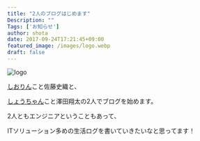 ```yaml
---
title: "2人のブログはじめます"
Description: ""
Tags: ['お知らせ']
author: shota
date: 2017-09-24T17:21:45+09:00
featured_image: /images/logo.webp
draft: false
---
```


![logo](/images/logo.png)

[しおりん](https://www.facebook.com/shiori.sato.3762)こと佐藤史織と、

[しょうちゃん](https://www.facebook.com/xioota)こと澤田翔太の2人でブログを始めます。

2人ともエンジニアということもあって、

ITソリューション多めの生活ログを書いていきたいなと思ってます！
